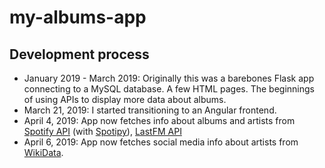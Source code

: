 # my-albums-app

## Development process
- January 2019 - March 2019: Originally this was a barebones Flask app connecting to a MySQL database. A few HTML pages. The beginnings of using APIs to display more data about albums.
- March 21, 2019: I started transitioning to an Angular frontend.
- April 4, 2019: App now fetches info about albums and artists from [Spotify API](https://developer.spotify.com/documentation/web-api/) (with [Spotipy](https://spotipy.readthedocs.io/en/latest/)), [LastFM API](https://www.last.fm/api)
- April 6, 2019: App now fetches social media info about artists from [WikiData](https://www.wikidata.org/wiki/Wikidata:Main_Page).

